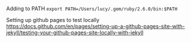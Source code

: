 Adding to PATH
`export PATH=/Users/lucy/.gem/ruby/2.6.0/bin:$PATH`

Setting up github pages to test locally
https://docs.github.com/en/pages/setting-up-a-github-pages-site-with-jekyll/testing-your-github-pages-site-locally-with-jekyll
